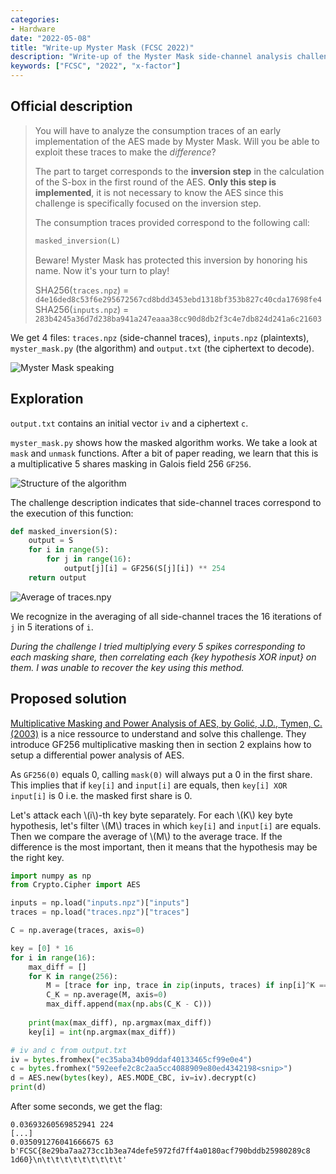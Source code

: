 ```yaml
---
categories:
- Hardware
date: "2022-05-08"
title: "Write-up Myster Mask (FCSC 2022)"
description: "Write-up of the Myster Mask side-channel analysis challenge of French Cybersecurity Challenge 2022."
keywords: ["FCSC", "2022", "x-factor"]
---
```


## Official description

> You will have to analyze the consumption traces of an early implementation
> of the AES made by Myster Mask. Will you be able to exploit these traces to
> make the *difference*?
>
> The part to target corresponds to the **inversion step** in the calculation of the
> S-box in the first round of the AES. **Only this step is implemented**,
> it is not necessary to know the AES since this challenge is specifically focused
> on the inversion step.
> 
> The consumption traces provided correspond to the following call:
> 
> ```Python
> masked_inversion(L)
> ```
>
> Beware! Myster Mask has protected this inversion by honoring his name.
> Now it's your turn to play!
>
> SHA256(`traces.npz`) = `d4e16ded8c53f6e295672567cd8bdd3453ebd1318bf353b827c40cda17698fe4`
> SHA256(`inputs.npz`) = `283b4245a36d7d238ba941a247eaaa38cc90d8db2f3c4e7db824d241a6c21603`

We get 4 files: `traces.npz` (side-channel traces), `inputs.npz` (plaintexts), `myster_mask.py` (the algorithm) and `output.txt` (the ciphertext to decode).

![Myster Mask speaking](/assets/images/sca-myster-mask/zorro_meme.png)

## Exploration

`output.txt` contains an initial vector `iv` and a ciphertext `c`.

`myster_mask.py` shows how the masked algorithm works.
We take a look at `mask` and `unmask` functions. After a bit of paper reading,
we learn that this is a multiplicative 5 shares masking in Galois field 256
`GF256`.

![Structure of the algorithm](/assets/images/sca-myster-mask/sca_mask_struct.svg)

The challenge description indicates that side-channel traces correspond to the
execution of this function:

```Python
def masked_inversion(S):
    output = S
    for i in range(5):
        for j in range(16):
            output[j][i] = GF256(S[j][i]) ** 254
    return output
```

![Average of traces.npy](/assets/images/sca-myster-mask/sca_average.png)

We recognize in the averaging of all side-channel traces the 16 iterations of
`j` in 5 iterations of `i`.

*During the challenge I tried multiplying every 5 spikes corresponding to each
masking share, then correlating each {key hypothesis XOR input} on them.
I was unable to recover the key using this method.*

## Proposed solution

[Multiplicative Masking and Power Analysis of AES, by Golić, J.D., Tymen, C. (2003)](https://link.springer.com/content/pdf/10.1007%2F3-540-36400-5_16.pdf)
is a nice ressource to understand and solve this challenge.
They introduce GF256 multiplicative masking
then in section 2 explains how to setup a differential power analysis of AES.

As `GF256(0)` equals 0, calling `mask(0)` will always put a 0 in the first share.
This implies that if `key[i]` and `input[i]` are equals, then
`key[i] XOR input[i]` is 0 i.e. the masked first share is 0.

Let's attack each \\(i\\)-th key byte separately.
For each \\(K\\) key byte hypothesis, let's filter \\(M\\) traces in which
`key[i]` and `input[i]` are equals.
Then we compare the average of \\(M\\) to the average trace. If the difference is
the most important, then it means that the hypothesis may be the right key.

```Python
import numpy as np
from Crypto.Cipher import AES

inputs = np.load("inputs.npz")["inputs"]
traces = np.load("traces.npz")["traces"]

C = np.average(traces, axis=0)

key = [0] * 16
for i in range(16):
    max_diff = []
    for K in range(256):
        M = [trace for inp, trace in zip(inputs, traces) if inp[i]^K == 0]
        C_K = np.average(M, axis=0)
        max_diff.append(max(np.abs(C_K - C)))
    
    print(max(max_diff), np.argmax(max_diff))
    key[i] = int(np.argmax(max_diff))

# iv and c from output.txt
iv = bytes.fromhex("ec35aba34b09ddaf40133465cf99e0e4")
c = bytes.fromhex("592eefe2c8c2aa5cc4088909e80ed4342198<snip>")
d = AES.new(bytes(key), AES.MODE_CBC, iv=iv).decrypt(c)
print(d)
```

After some seconds, we get the flag:

```
0.03693260569852941 224
[...]
0.035091276041666675 63
b'FCSC{8e29ba7aa273cc1b3ea74defe5972fd7ff4a0180acf790bddb25980289c8
1d60}\n\t\t\t\t\t\t\t\t\t'
```
